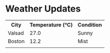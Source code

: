 # Weather Updates

<!-- WEATHER-UPDATE-START -->
<table><tr><th>City</th><th>Temperature (°C)</th><th>Condition</th></tr><tr><td>Valsad</td><td>27.0</td><td>Sunny</td></tr><tr><td>Boston</td><td>12.2</td><td>Mist</td></tr><tr><td></td><td></td><td></td></tr></table>
<!-- WEATHER-UPDATE-END -->
